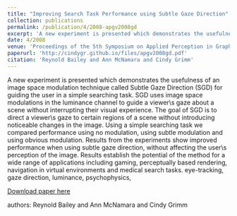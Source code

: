 ```yaml
---
title: "Improving Search Task Performance using Subtle Gaze Direction"
collection: publications
permalink: /publication/4/2008-apgv2008gd
excerpt: 'A new experiment is presented which demonstrates the usefulness of an image space modulation technique called Subtle Gaze Direction (SGD) for guiding the user in a simple searching task. SGD uses image space modulations in the luminance channel to guide a viewer\s gaze about a scene without interrupting their visual experience. The goal of SGD is to direct a viewer\s gaze to certain regions of a scene without introducing noticeable changes in the image. Using a simple searching task we compared performance using no modulation,  using subtle modulation and using obvious modulation. Results from the experiments show improved performance when using subtle gaze direction,  without affecting the user\s perception of the image. Results establish the potential of the method for a wide range of applications including gaming,  perceptually based rendering,  navigation in virtual environments and medical search tasks. eye-tracking,  gaze direction,  luminance,  psychophysics, '
date: 4/2008
venue: 'Proceedings of the 5th Symposium on Applied Perception in Graphics and Visualization'
paperurl: 'http://cindygr.github.io/files/apgv2008gd.pdf'
citation: 'Reynold Bailey and Ann McNamara and Cindy Grimm'
---
```

A new experiment is presented which demonstrates the usefulness of an image space modulation technique called Subtle Gaze Direction (SGD) for guiding the user in a simple searching task. SGD uses image space modulations in the luminance channel to guide a viewer\s gaze about a scene without interrupting their visual experience. The goal of SGD is to direct a viewer\s gaze to certain regions of a scene without introducing noticeable changes in the image. Using a simple searching task we compared performance using no modulation,  using subtle modulation and using obvious modulation. Results from the experiments show improved performance when using subtle gaze direction,  without affecting the user\s perception of the image. Results establish the potential of the method for a wide range of applications including gaming,  perceptually based rendering,  navigation in virtual environments and medical search tasks. eye-tracking,  gaze direction,  luminance,  psychophysics, 

[Download paper here](http://cindygr.github.io/files/apgv2008gd.pdf)

authors: Reynold Bailey and Ann McNamara and Cindy Grimm